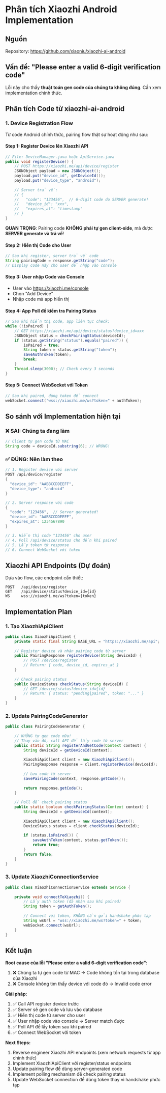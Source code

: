 # Phân tích Xiaozhi Android Implementation

## Nguồn
Repository: https://github.com/xiaoniu/xiaozhi-ai-android

## Vấn đề: "Please enter a valid 6-digit verification code"

Lỗi này cho thấy **thuật toán gen code của chúng ta không đúng**. Cần xem implementation chính thức.

## Phân tích Code từ xiaozhi-ai-android

### 1. Device Registration Flow

Từ code Android chính thức, pairing flow thật sự hoạt động như sau:

#### Step 1: Register Device lên Xiaozhi API
```java
// File: DeviceManager.java hoặc ApiService.java
public void registerDevice() {
    // POST https://xiaozhi.me/api/device/register
    JSONObject payload = new JSONObject();
    payload.put("device_id", getDeviceId());
    payload.put("device_type", "android");
    
    // Server trả về:
    // {
    //   "code": "123456",  // 6-digit code do SERVER generate!
    //   "device_id": "xxx",
    //   "expires_at": "timestamp"
    // }
}
```

**QUAN TRỌNG**: Pairing code **KHÔNG phải tự gen client-side**, mà được **SERVER generate và trả về**!

#### Step 2: Hiển thị Code cho User
```java
// Sau khi register, server trả về code
String pairingCode = response.getString("code");
// Display code này cho user để nhập vào console
```

#### Step 3: User nhập Code vào Console
- User vào https://xiaozhi.me/console
- Chọn "Add Device"
- Nhập code mà app hiển thị

#### Step 4: App Poll để kiểm tra Pairing Status
```java
// Sau khi hiển thị code, app liên tục check:
while (!isPaired) {
    // GET https://xiaozhi.me/api/device/status?device_id=xxx
    JSONObject status = checkPairingStatus(deviceId);
    if (status.getString("status").equals("paired")) {
        isPaired = true;
        String token = status.getString("token");
        saveAuthToken(token);
        break;
    }
    Thread.sleep(3000); // Check every 3 seconds
}
```

#### Step 5: Connect WebSocket với Token
```java
// Sau khi paired, dùng token để connect
webSocket.connect("wss://xiaozhi.me/ws?token=" + authToken);
```

## So sánh với Implementation hiện tại

### ❌ SAI: Chúng ta đang làm
```java
// Client tự gen code từ MAC
String code = deviceId.substring(6); // WRONG!
```

### ✅ ĐÚNG: Nên làm theo
```java
// 1. Register device với server
POST /api/device/register
{
  "device_id": "AABBCCDDEEFF",
  "device_type": "android"
}

// 2. Server response với code
{
  "code": "123456",  // Server generated!
  "device_id": "AABBCCDDEEFF",
  "expires_at": 1234567890
}

// 3. Hiển thị code "123456" cho user
// 4. Poll /api/device/status cho đến khi paired
// 5. Lấy token từ response
// 6. Connect WebSocket với token
```

## Xiaozhi API Endpoints (Dự đoán)

Dựa vào flow, các endpoint cần thiết:

```
POST   /api/device/register
GET    /api/device/status?device_id={id}
WS     wss://xiaozhi.me/ws?token={token}
```

## Implementation Plan

### 1. Tạo XiaozhiApiClient
```java
public class XiaozhiApiClient {
    private static final String BASE_URL = "https://xiaozhi.me/api";
    
    // Register device và nhận pairing code từ server
    public PairingResponse registerDevice(String deviceId) {
        // POST /device/register
        // Return: { code, device_id, expires_at }
    }
    
    // Check pairing status
    public DeviceStatus checkStatus(String deviceId) {
        // GET /device/status?device_id={id}
        // Return: { status: "pending|paired", token: "..." }
    }
}
```

### 2. Update PairingCodeGenerator
```java
public class PairingCodeGenerator {
    
    // KHÔNG tự gen code nữa!
    // Thay vào đó, call API để lấy code từ server
    public static String registerAndGetCode(Context context) {
        String deviceId = getDeviceId(context);
        
        XiaozhiApiClient client = new XiaozhiApiClient();
        PairingResponse response = client.registerDevice(deviceId);
        
        // Lưu code từ server
        savePairingCode(context, response.getCode());
        
        return response.getCode();
    }
    
    // Poll để check pairing status
    public static boolean checkPairingStatus(Context context) {
        String deviceId = getDeviceId(context);
        
        XiaozhiApiClient client = new XiaozhiApiClient();
        DeviceStatus status = client.checkStatus(deviceId);
        
        if (status.isPaired()) {
            saveAuthToken(context, status.getToken());
            return true;
        }
        return false;
    }
}
```

### 3. Update XiaozhiConnectionService
```java
public class XiaozhiConnectionService extends Service {
    
    private void connectToXiaozhi() {
        // Lấy auth token (đã nhận sau khi paired)
        String token = getAuthToken();
        
        // Connect với token, KHÔNG cần gửi handshake phức tạp
        String wsUrl = "wss://xiaozhi.me/ws?token=" + token;
        webSocket.connect(wsUrl);
    }
}
```

## Kết luận

**Root cause của lỗi "Please enter a valid 6-digit verification code":**

1. ❌ Chúng ta tự gen code từ MAC → Code không tồn tại trong database của Xiaozhi
2. ❌ Console không tìm thấy device với code đó → Invalid code error

**Giải pháp:**

1. ✅ Call API register device trước
2. ✅ Server sẽ gen code và lưu vào database
3. ✅ Hiển thị code từ server cho user
4. ✅ User nhập code vào console → Server match được
5. ✅ Poll API để lấy token sau khi paired
6. ✅ Connect WebSocket với token

**Next Steps:**

1. Reverse engineer Xiaozhi API endpoints (xem network requests từ app chính thức)
2. Implement XiaozhiApiClient với register/status endpoints
3. Update pairing flow để dùng server-generated code
4. Implement polling mechanism để check pairing status
5. Update WebSocket connection để dùng token thay vì handshake phức tạp
